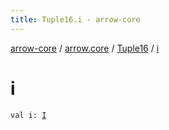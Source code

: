 ```yaml
---
title: Tuple16.i - arrow-core
---
```


[arrow-core](../../index.html) / [arrow.core](../index.html) / [Tuple16](index.html) / [i](./i.html)

# i

`val i: `[`I`](index.html#I)